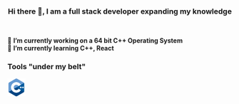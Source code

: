 <h3 align="center">Hi there 👋, I am a full stack developer expanding my knowledge</h3><br>


🔭 **I’m currently working on a 64 bit C++ Operating System**\
🌱 **I’m currently learning C++, React**

<h3 align = "left"> Tools "under my belt"</h3>
<img width = 40 height = 40 src = "https://github.com/devicons/devicon/blob/master/icons/cplusplus/cplusplus-original.svg"/>

